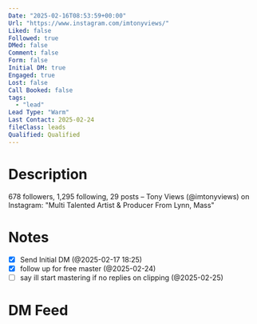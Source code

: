 ```yaml
---
Date: "2025-02-16T08:53:59+00:00"
Url: "https://www.instagram.com/imtonyviews/"
Liked: false
Followed: true
DMed: false
Comment: false
Form: false
Initial DM: true
Engaged: true
Lost: false
Call Booked: false
tags:
  - "lead"
Lead Type: "Warm"
Last Contact: 2025-02-24
fileClass: leads
Qualified: Qualified
---
```

# Description
678 followers, 1,295 following, 29 posts – Tony Views (@imtonyviews) on Instagram: "Multi Talented Artist & Producer 
From Lynn, Mass"
# Notes
- [x] Send Initial DM (@2025-02-17 18:25)
- [x] follow up for free master (@2025-02-24)
- [ ] say ill start mastering if no replies on clipping (@2025-02-25)
# DM Feed